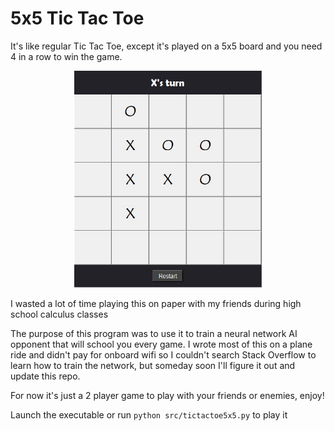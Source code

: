# 5x5 Tic Tac Toe

It's like regular Tic Tac Toe, except it's played on a 5x5 board and you need
4 in a row to win the game.

<p align="center">
    <img src="res/demo.jpg" alt="Demo image" width="300" />
</p>

I wasted a lot of time playing this on paper with my friends during high school 
calculus classes

The purpose of this program was to use it to train a neural network AI opponent
that will school you every game. I wrote most of this on a plane ride and didn't
pay for onboard wifi so I couldn't search Stack Overflow to learn how to train
the network, but someday soon I'll figure it out and update this repo.

For now it's just a 2 player game to play with your friends or enemies, enjoy!

Launch the executable or run `python src/tictactoe5x5.py` to play it
